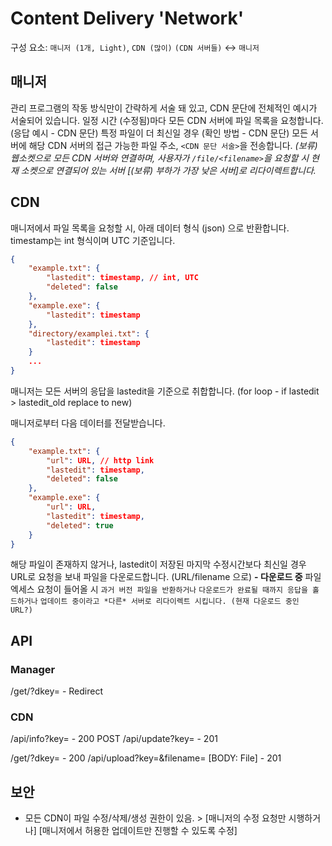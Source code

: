 # Content Delivery 'Network'  
구성 요소: `매니저 (1개, Light)`, `CDN (많이)`
`(CDN 서버들)` <-> `매니저`  

## 매니저
관리 프로그램의 작동 방식만이 간략하게 서술 돼 있고, CDN 문단에 전체적인 예시가 서술되어 있습니다.
일정 시간 (수정됨)마다 모든 CDN 서버에 파일 목록을 요청합니다. (응답 예시 - CDN 문단) 특정 파일이 더 최신일 경우 (확인 방법 - CDN 문단) 모든 서버에 해당 CDN 서버의 접근 가능한 파일 주소, `<CDN 문단 서술>`을 전송합니다.
*(보류) 웹소켓으로 모든 CDN 서버와 연결하며, 사용자가 `/file/<filename>`을 요청할 시 현재 소켓으로 연결되어 있는 서버 [(보류) 부하가 가장 낮은 서버]로 리다이렉트합니다.*
## CDN
매니저에서 파일 목록을 요청할 시, 아래 데이터 형식 (json) 으로 반환합니다. timestamp는 int 형식이며 UTC 기준입니다.
```json
{
    "example.txt": {
        "lastedit": timestamp, // int, UTC
        "deleted": false
    },
    "example.exe": {
        "lastedit": timestamp
    },
    "directory/examplei.txt": {
        "lastedit": timestamp
    }
    ...
}
``` 
매니저는 모든 서버의 응답을 lastedit을 기준으로 취합합니다. (for loop - if lastedit > lastedit_old replace to new)  

매니저로부터 다음 데이터를 전달받습니다.
```json
{
    "example.txt": {
        "url": URL, // http link
        "lastedit": timestamp,
        "deleted": false
    },
    "example.exe": {
        "url": URL,
        "lastedit": timestamp,
        "deleted": true
    }
}
```

해당 파일이 존재하지 않거나, lastedit이 저장된 마지막 수정시간보다 최신일 경우 URL로 요청을 보내 파일을 다운로드합니다. (URL/filename 으로)
 **- 다운로드 중** 파일 엑세스 요청이 들어올 시 `과거 버전 파일을 반환하거나` `다운로드가 완료될 때까지 응답을 홀드하거나` `업데이트 중이라고 *다른* 서버로 리다이렉트 시킵니다. (현재 다운로드 중인 URL?)`


## API
### Manager
/get/<FilePath>?dkey=<DOWN-KEY> - Redirect
### CDN
/api/info?key=<API-KEY> - 200
POST /api/update?key=<API-KEY> - 201

/get/<FilePath>?dkey=<DOWN-KEY> - 200
/api/upload?key=<API-KEY>&filename=<FILENAME> [BODY: File] - 201


## 보안
 * 모든 CDN이 파일 수정/삭제/생성 권한이 있음. > [매니저의 수정 요청만 시행하거나] [매니저에서 허용한 업데이트만 진행할 수 있도록 수정]